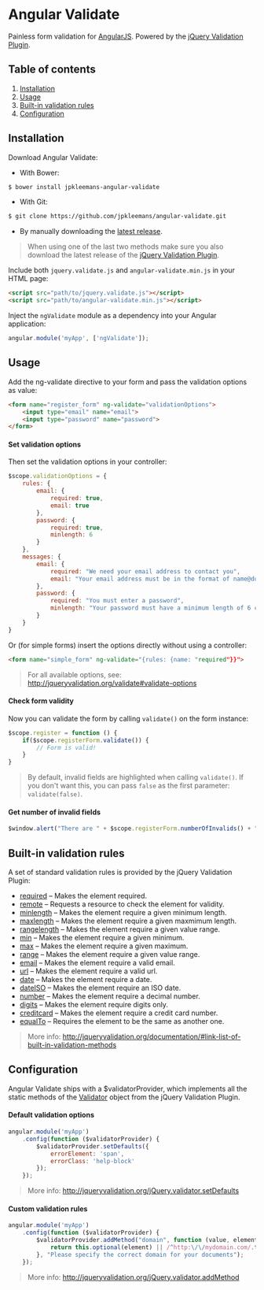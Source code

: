 # Angular Validate

Painless form validation for [AngularJS](https://github.com/angular/angular.js). Powered by the [jQuery Validation Plugin](https://github.com/jzaefferer/jquery-validation).

## Table of contents

1. [Installation](#installation)
2. [Usage](#usage)
3. [Built-in validation rules](#built-in-validation-rules)
4. [Configuration](#configuration)

## Installation

Download Angular Validate:

- With Bower:

```sh
$ bower install jpkleemans-angular-validate
```

- With Git:

```sh
$ git clone https://github.com/jpkleemans/angular-validate.git
```

- By manually downloading the [latest release](https://github.com/jpkleemans/angular-validate/releases/latest).

> When using one of the last two methods make sure you also download the latest release of the [jQuery Validation Plugin](https://github.com/jzaefferer/jquery-validation).

Include both `jquery.validate.js` and `angular-validate.min.js` in your HTML page:

```html
<script src="path/to/jquery.validate.js"></script>
<script src="path/to/angular-validate.min.js"></script>
```

Inject the `ngValidate` module as a dependency into your Angular application:

```js
angular.module('myApp', ['ngValidate']);
```

## Usage

Add the ng-validate directive to your form and pass the validation options as value:

```html
<form name="register_form" ng-validate="validationOptions">
	<input type="email" name="email">
	<input type="password" name="password">
</form>
```

#### Set validation options

Then set the validation options in your controller:

```js
$scope.validationOptions = {
	rules: {
		email: {
			required: true,
			email: true
		},
		password: {
			required: true,
			minlength: 6
		}
	},
	messages: {
		email: {
			required: "We need your email address to contact you",
			email: "Your email address must be in the format of name@domain.com"
		},
		password: {
			required: "You must enter a password",
			minlength: "Your password must have a minimum length of 6 characters"
		}
	}
}
```

Or (for simple forms) insert the options directly without using a controller:

```html
<form name="simple_form" ng-validate="{rules: {name: "required"}}">
```

> For all available options, see: http://jqueryvalidation.org/validate#validate-options

#### Check form validity

Now you can validate the form by calling `validate()` on the form instance:

```js
$scope.register = function () {
	if($scope.registerForm.validate()) {
		// Form is valid!
	}
}
```

> By default, invalid fields are highlighted when calling `validate()`. If you don't want this, you can pass `false` as the first parameter: `validate(false)`.

#### Get number of invalid fields

```js
$window.alert("There are " + $scope.registerForm.numberOfInvalids() + " invalid fields.");
```

## Built-in validation rules

A set of standard validation rules is provided by the jQuery Validation Plugin:

- [required](http://jqueryvalidation.org/required-method) – Makes the element required.
- [remote](http://jqueryvalidation.org/remote-method) – Requests a resource to check the element for validity.
- [minlength](http://jqueryvalidation.org/minlength-method) – Makes the element require a given minimum length.
- [maxlength](http://jqueryvalidation.org/maxlength-method) – Makes the element require a given maxmimum length.
- [rangelength](http://jqueryvalidation.org/rangelength-method) – Makes the element require a given value range.
- [min](http://jqueryvalidation.org/min-method) – Makes the element require a given minimum.
- [max](http://jqueryvalidation.org/max-method) – Makes the element require a given maximum.
- [range](http://jqueryvalidation.org/range-method) – Makes the element require a given value range.
- [email](http://jqueryvalidation.org/email-method) – Makes the element require a valid email.
- [url](http://jqueryvalidation.org/url-method) – Makes the element require a valid url.
- [date](http://jqueryvalidation.org/date-method) – Makes the element require a date.
- [dateISO](http://jqueryvalidation.org/dateISO-method) – Makes the element require an ISO date.
- [number](http://jqueryvalidation.org/number-method) – Makes the element require a decimal number.
- [digits](http://jqueryvalidation.org/digits-method) – Makes the element require digits only.
- [creditcard](http://jqueryvalidation.org/creditcard-method) – Makes the element require a credit card number.
- [equalTo](http://jqueryvalidation.org/equalTo-method) – Requires the element to be the same as another one.

> More info: http://jqueryvalidation.org/documentation/#link-list-of-built-in-validation-methods

## Configuration

Angular Validate ships with a $validatorProvider, which implements all the static methods of the [Validator](http://jqueryvalidation.org/documentation/#link-validator) object from the jQuery Validation Plugin.

#### Default validation options

```js
angular.module('myApp')
	.config(function ($validatorProvider) {
		$validatorProvider.setDefaults({
			errorElement: 'span',
			errorClass: 'help-block'
		});
	});
```

> More info: http://jqueryvalidation.org/jQuery.validator.setDefaults

#### Custom validation rules

```js
angular.module('myApp')
	.config(function ($validatorProvider) {
		$validatorProvider.addMethod("domain", function (value, element) {
			return this.optional(element) || /^http:\/\/mydomain.com/.test(value);
		}, "Please specify the correct domain for your documents");
	});
```

> More info: http://jqueryvalidation.org/jQuery.validator.addMethod
